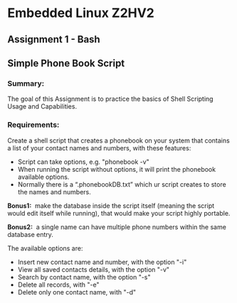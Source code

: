 # Embedded Linux Z2HV2
## Assignment 1 - Bash ##
## Simple Phone Book Script ##

### Summary: ###
The goal of this Assignment is to practice the basics of Shell Scripting Usage and Capabilities.

### Requirements: ###
Create a shell script that creates a phonebook on your system that contains a list of your contact names and
numbers, with these features:
- Script can take options, e.g. "phonebook -v"
- When running the script without options, it will print the phonebook available options.
- Normally there is a “.phonebookDB.txt” which ur script creates to store the names and numbers.

**Bonus1:** ​ make the database inside the script itself (meaning the script would edit itself while running), that
would make your script highly portable.

**Bonus2:** ​ a single name can have multiple phone numbers within the same database entry.

The available options are:
- Insert new contact name and number, with the option "-i"
- View all saved contacts details, with the option "-v"
- Search by contact name, with the option "-s"
- Delete all records, with "-e"
- Delete only one contact name, with "-d"
